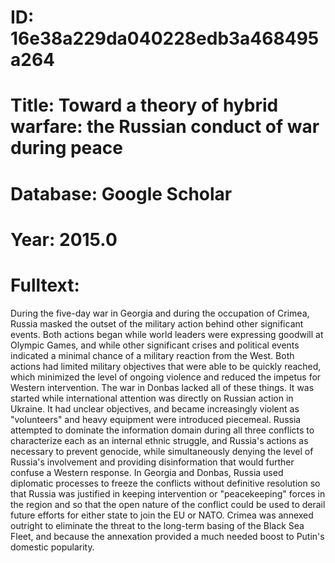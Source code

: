# ID: 16e38a229da040228edb3a468495a264
# Title: Toward a theory of hybrid warfare: the Russian conduct of war during peace
# Database: Google Scholar
# Year: 2015.0
# Fulltext:
During the five-day war in Georgia and during the occupation of Crimea, Russia masked the outset of the military action behind other significant events.
Both actions began while world leaders were expressing goodwill at Olympic Games, and while other significant crises and political events indicated a minimal chance of a military reaction from the West.
Both actions had limited military objectives that were able to be quickly reached, which minimized the level of ongoing violence and reduced the impetus for Western intervention.
The war in Donbas lacked all of these things.
It was started while international attention was directly on Russian action in Ukraine.
It had unclear objectives, and became increasingly violent as "volunteers" and heavy equipment were introduced piecemeal.
Russia attempted to dominate the information domain during all three conflicts to characterize each as an internal ethnic struggle, and Russia's actions as necessary to prevent genocide, while simultaneously denying the level of Russia's involvement and providing disinformation that would further confuse a Western response.
In Georgia and Donbas, Russia used diplomatic processes to freeze the conflicts without definitive resolution so that Russia was justified in keeping intervention or "peacekeeping" forces in the region and so that the open nature of the conflict could be used to derail future efforts for either state to join the EU or NATO.
Crimea was annexed outright to eliminate the threat to the long-term basing of the Black Sea Fleet, and because the annexation provided a much needed boost to Putin's domestic popularity.